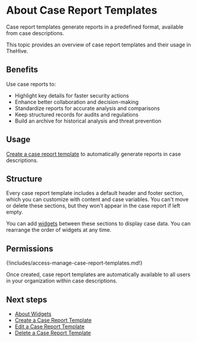 # About Case Report Templates

Case report templates generate reports in a predefined format, available from case descriptions.

This topic provides an overview of case report templates and their usage in TheHive.

## Benefits

Use case reports to:

* Highlight key details for faster security actions
* Enhance better collaboration and decision-making
* Standardize reports for accurate analysis and comparisons
* Keep structured records for audits and regulations
* Build an archive for historical analysis and threat prevention

## Usage

[Create a case report template](create-a-case-report-template.md) to automatically generate reports in case descriptions.

## Structure

Every case report template includes a default header and footer section, which you can customize with content and case variables. You can't move or delete these sections, but they won't appear in the case report if left empty.

You can add [widgets](about-widgets-case-report-templates.md) between these sections to display case data. You can rearrange the order of widgets at any time.

## Permissions

{!includes/access-manage-case-report-templates.md!}

Once created, case report templates are automatically available to all users in your organization within case descriptions.

## Next steps

* [About Widgets](about-widgets-case-report-templates.md)
* [Create a Case Report Template](create-a-case-report-template.md)
* [Edit a Case Report Template](edit-a-case-report-template.md)
* [Delete a Case Report Template](delete-a-case-report-template.md)